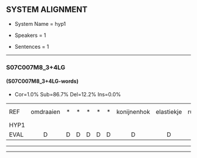 
## SYSTEM ALIGNMENT

- System Name = hyp1

- Speakers = 1

- Sentences = 1

---

### S07C007M8_3+4LG

#### (S07C007M8_3+4LG-words)

- Cor=1.0%	Sub=86.7%	Del=12.2%	Ins=0.0%

|  |  |  |  |  |  |  |  |  |  |  |  |  |  |  |  |  |  |  |  |  |  |  |  |  |  |  |  |  |  |  |  |  |  |  |  |  |  |  |  |  |  |  |  |  |  |  |  |  |  |  |  |  |  |  |  |  |  |  |  |  |  |  |  |  |  |  |  |  |  |  |  |  |  |  |  |  |  |  |  |  |  |  |  |  |  |  |  |  |  |  |  |  |  |  |  |  |  |  |
|:--- |:---:|:---:|:---:|:---:|:---:|:---:|:---:|:---:|:---:|:---:|:---:|:---:|:---:|:---:|:---:|:---:|:---:|:---:|:---:|:---:|:---:|:---:|:---:|:---:|:---:|:---:|:---:|:---:|:---:|:---:|:---:|:---:|:---:|:---:|:---:|:---:|:---:|:---:|:---:|:---:|:---:|:---:|:---:|:---:|:---:|:---:|:---:|:---:|:---:|:---:|:---:|:---:|:---:|:---:|:---:|:---:|:---:|:---:|:---:|:---:|:---:|:---:|:---:|:---:|:---:|:---:|:---:|:---:|:---:|:---:|:---:|:---:|:---:|:---:|:---:|:---:|:---:|:---:|:---:|:---:|:---:|:---:|:---:|:---:|:---:|:---:|:---:|:---:|:---:|:---:|:---:|:---:|:---:|:---:|:---:|:---:|:---:|:---:|
| REF | omdraaien | * | * | * | * | * | konijnenhok | elastiekje | ruziemaken | teddybeer | dierentuin | paddenstoelen | * | * | * | * | * | * | * | * | * | fototoestel | * | * | vrachtwagen | vrachtwagen | buurmannen | * | vogelkooi | vogelkooi | olifant | olifant | * | * | * | schommelen | iedereen | * | * | * | schoenenwinkel | knutselen | * | *(opdragen) | * | * | * | * | sprookjesboek | *s | * | * | * | * | * | * | * | achterdeur | * | * | ziekenhuis | * | * | *s | nieuwsgierig | afblijven | kabouter | kabouter | * | * | * | sneeuwwitje | * | * | goeiendag | * | * | * | * | * | * | * | * | limonade | * | * | autorijden | * | * | * | eindelijk | familie | * | * | * | * | * | * |
| HYP1 |  |  |  |  |  |  |  |  | omgi | op | den | wahen | oppen | wagen | ko | conaum | ook | en | nog | stikje | hoe | in | maken | dat | die | weer | dieren | daan | patten | stoelen | veur | stopten | tje | vastoptentje | was | maa | was | magina | foed | fote | fototoestel | tooin | totaal | papier | vranht | waren | duur | manen | fo | voelko | olialifanschoen | schommeren | idevreen | schoen | a | schoene | winkel | tnutellen | op | opdragen | vraa | ja | orjandag | bo | sbokesboek | rantebostal | nog | serf | at | kanpe | as | aduil | zeken | haars | niet | ieuw | snu | shreven | an | blijven | kabaute | watje | nee | weetje | goeiendag | ankanci | io | gimonade | auto | guinen | endelijk | familie |  |  |  |  | schoon | shschoolschoenlaten |
| EVAL | D | D | D | D | D | D | D | D | S | S | S | S | S | S | S | S | S | S | S | S | S | S | S | S | S | S | S | S | S | S | S | S | S | S | S | S | S | S | S | S | S | S | S | S | S | S | S | S | S | S | S | S | S | S | S | S | S | S | S | S | S | S | S | S | S | S | S | S | S | S | S | S | S | S | S | S | S | S | S | S | S | S | S | S | S | S | S | S | S | S | S |  | D | D | D | D | S | S |
---

---
